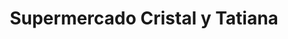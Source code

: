 ---
title: "Supermercado Cristal y Tatiana"
url: /simacota/supermercado-cristal-y-tatiana/
shop: supermercado
---